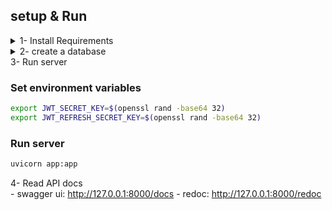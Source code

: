 ## setup & Run
<details>
<summary>1- Install Requirements</summary>

```bash
pip install -r requirements.txt
pip install pytest
pip install unicorn
```
</details>
<details>
<summary>2- create a database</summary>

### remove old database

```bash
rm .testdb.sqlite
```

### create database

```bash
python -m pytest
```
</details>

<summary>3- Run server</summary>

### Set environment variables

```bash
export JWT_SECRET_KEY=$(openssl rand -base64 32)
export JWT_REFRESH_SECRET_KEY=$(openssl rand -base64 32)
```

### Run server

```bash
uvicorn app:app
```
</details>

<summary>4- Read API docs</summary>
 - swagger ui: <a href="http://127.0.0.1:8000/docs" target="_blank">http://127.0.0.1:8000/docs</a>
 - redoc: <a href="http://127.0.0.1:8000/redoc" target="_blank">http://127.0.0.1:8000/redoc</a>
</details>